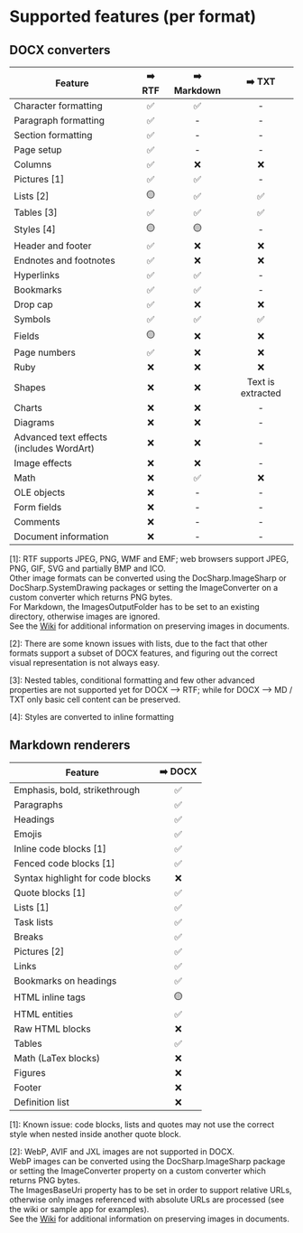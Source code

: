 # Supported features (per format)

## DOCX converters

| Feature       | ➡️ RTF | ➡️ Markdown | ➡️ TXT
| ------------- | :-----: | :---------: | :-----: |
| Character formatting | ✅ | ✅ | - |
| Paragraph formatting | ✅ | - | - |
| Section formatting   | ✅ | - | - |
| Page setup   | ✅ | - | - |
| Columns | ✅ | ❌ | ❌ |
| Pictures [1] | ✅ | ✅ | - |
| Lists [2]    | 🟡 | ✅ | ✅ |
| Tables [3]  | ✅ | ✅ | ✅ |
| Styles [4] | 🟡 | 🟡 | - |
| Header and footer | ✅ | ❌ | ❌ |
| Endnotes and footnotes | ✅ | ❌ | ❌ |
| Hyperlinks | ✅ | ✅ | - |
| Bookmarks | ✅ | ✅ | - |
| Drop cap | ✅ | ❌ | ❌ |
| Symbols | ✅ | ✅ | ✅ |
| Fields | 🟡 | ❌ | ❌ |
| Page numbers | ✅ | ❌ | ❌ |
| Ruby | ❌ | ❌ | ❌ |
| Shapes | ❌ | ❌ | Text is extracted |
| Charts | ❌ | ❌ | - |
| Diagrams | ❌ | ❌ | - |
| Advanced text effects (includes WordArt) | ❌ | ❌ | - |
| Image effects | ❌ | ❌ | - |
| Math | ❌ | ✅ | ❌ |
| OLE objects | ❌ | - | - |
| Form fields | ❌ | - | - |
| Comments | ❌ | - | - |
| Document information | ❌ | - | - |

[1]: RTF supports JPEG, PNG, WMF and EMF; web browsers support JPEG, PNG, GIF, SVG and partially BMP and ICO.  
Other image formats can be converted using the DocSharp.ImageSharp or DocSharp.SystemDrawing packages or setting the ImageConverter on a custom converter which returns PNG bytes.  
For Markdown, the ImagesOutputFolder has to be set to an existing directory, otherwise images are ignored.  
See the [Wiki](https://github.com/manfromarce/DocSharp/wiki) for additional information on preserving images in documents.

[2]: There are some known issues with lists, due to the fact that other formats support a subset of DOCX features, and figuring out the correct visual representation is not always easy.

[3]: Nested tables, conditional formatting and few other advanced properties are not supported yet for DOCX --> RTF; while for DOCX --> MD / TXT only basic cell content can be preserved.

[4]: Styles are converted to inline formatting  

## Markdown renderers

| Feature       | ➡️ DOCX | 
| ------------- | :-----: |
| Emphasis, bold, strikethrough | ✅ |
| Paragraphs | ✅ |
| Headings | ✅ |
| Emojis | ✅ |
| Inline code blocks [1] | ✅ |
| Fenced code blocks [1] | ✅ |
| Syntax highlight for code blocks | ❌ |
| Quote blocks [1] | ✅ |
| Lists [1] | ✅ |
| Task lists | ✅ |
| Breaks | ✅ |
| Pictures [2] | ✅ |
| Links | ✅ |
| Bookmarks on headings | ✅ |
| HTML inline tags | 🟡 |
| HTML entities | ✅ |
| Raw HTML blocks | ❌ |
| Tables | ✅ |
| Math (LaTex blocks) | ❌ |
| Figures | ❌ |
| Footer | ❌ |
| Definition list | ❌ |

[1]: Known issue: code blocks, lists and quotes may not use the correct style when nested inside another quote block.  

[2]: WebP, AVIF and JXL images are not supported in DOCX.  
WebP images can be converted using the DocSharp.ImageSharp package or setting the ImageConverter property on a custom converter which returns PNG bytes.  
The ImagesBaseUri property has to be set in order to support relative URLs, otherwise only images referenced with absolute URLs are processed (see the wiki or sample app for examples).  
See the [Wiki](https://github.com/manfromarce/DocSharp/wiki) for additional information on preserving images in documents.
